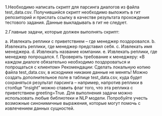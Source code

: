 1.Необходимо написать скрипт для парсинга диалогов из файла test_data.csv. Получившийся скрипт необходимо выложить в гит репозиторий и прислать ссылку в качестве результата прохождения тестового задания. Данные выкладывать в гит не следует. 

2.Главные задачи, которые должен выполнять скрипт:

  a. Извлекать реплики с приветствием – где менеджер поздоровался. 
  b. Извлекать реплики, где менеджер представил себя. 
  c. Извлекать имя менеджера. 
  d. Извлекать название компании. 
  e. Извлекать реплики, где менеджер попрощался.
  f. Проверять требование к менеджеру: «В каждом диалоге обязательно необходимо поздороваться и попрощаться с клиентом»
Рекомендации:
Сделать локальную копию файла test_data.csv, в исходнике никакие данные не менять!
Можно создать дополнительное поле в таблице test_data.csv, куда будет сохраняться результат парсинга – например, напротив реплики в столбце “insight” можно ставить флаг того, что эта реплика с приветствием greeting=True.
Для выполнения задачи можно использовать любые библиотеки и NLP модели. 
Попробуйте учесть возможные синонимичные выражения, которые могут помочь с извлечением данных сущностей. 
